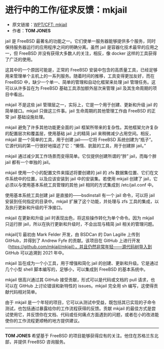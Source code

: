 # 进行中的工作/征求反馈：mkjail

- 原文链接：[WPT/CFT: mkjail](https://freebsdfoundation.org/wp-content/uploads/2022/03/wipcft-mkjail.pdf)
- 作者：**TOM JONES**

jail 是 FreeBSD 最著名的功能之一。它们使单一服务器能够提供多个服务，同时保持服务器运行的应用程序之间的明确分离。虽然 jail 是容器化技术最早的应用之一，但 FreeBSD 并没有获得大多数人的关注，相反，像 docker 这样的工具获得了广泛的使用。

这其中的一个原因可能是，正常的 FreeBSD 安装中包含的高质量工具，已经足够用来管理单个主机上的一系列服务。随着时间的推移，工具变得更加友好，而在 FreeBSD 中，缺少一个单一、简单的管理和自动化框架来处理 jail 管理任务。这可以从许多旨在为 FreeBSD 基础工具添加额外层次来管理 jail 及其生命周期的项目中看出。

mkjail 不是这些 jail 管理层之一，实际上，它是一个用于创建、更新和升级 jail 的简单接口。mkjail 只做这三件事。jail 生命周期的其他管理工作由 FreeBSD 的正常 jail 基础设施处理。

mkjail 避免了许多其他功能更全面的 jail 框架所带来的复杂性。其他框架允许复杂的配置层次和覆盖层，使用基础 jail 上的精简 jail 来稍微减少占用空间。相反，mkjail 是一个简单的工具，用于创建 jail——它将 FreeBSD 系统创建为“瓶子”。它源代码的第一行很好地描述了它：“懒惰、肮脏的工具，用于创建胖 jail。”

mkjail 通过减少其工作场景而变得简单。它仅提供创建所谓的“胖” jail，而每个胖 jail 都有一个单独的 jail。

mkjail 使用一个小的配置文件来描述将要创建的 jail 的 zfs 数据集位置、它们在文件系统中的位置，以及应该安装到 jail 中的安装集。若使用 mkjail 创建了 jail，它必须以与使用基本系统工具管理的其他 jail 相同的方式集成到 /etc/jail.conf 中。

使用基本系统工具创建 jail 是直接的——bsdinstall 有一个 jail 命令，可以将 jail 安装到任何指定的目录中。mkjail 扩展了这个功能，并处理与 zfs 工具的集成，以及执行更新和升级的干净接口。

mkjail 在更新和升级 jail 时表现出色，将这些操作转化为单个命令。因为 mkjail 只运行胖 jail，所以在执行更新和升级时，不会出现与精简 jail 相关的管理问题。

mkjail[1] 最初由 Mark Felder 开发，由 BSDCan 的 Dan Lagille 上传到 GitHub，并得到了 Andrew Fyfe 的贡献。该项目在 GitHub 上进行开发（https://github.com/mkjail/mkjail），并且仍然非常年轻——源代码树导入到 GitHub 可以追溯到 2021 年中。

mkjail 旨在成为一个小工具，用于增强和简化 jail 的创建、更新和升级。它是通过几个小型 shell 脚本编写的，足够小，可以集成到 FreeBSD 的基本系统中。

mkjail 很高兴通过其 GitHub 接受贡献，形式可以是代码或文档的 pull 请求，也可以在 GitHub 上讨论错误和新特性的 issues。mkjail 完全用 sh 编写，这使得贡献代码相对简单。

由于 mkjail 是一个年轻的项目，它可以从测试中受益，既包括其已实现的子命令测试，也包括通过暴露给你的工作流程获得的反馈。贡献 mkjail 的最佳方式是尝试使用它，并反馈你在文档、代码或任何痛点方面遇到的问题，或者在小的改进能使你的工作流程更顺畅的地方提供建议。

---

**TOM JONES** 希望基于 FreeBSD 的项目能够获得应有的关注。他住在苏格兰东北部，并提供 FreeBSD 咨询服务。
